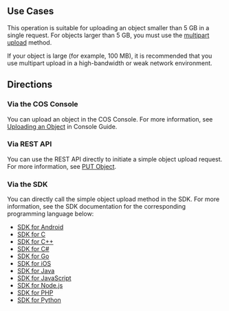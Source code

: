 ## Use Cases

This operation is suitable for uploading an object smaller than 5 GB in a single request. For objects larger than 5 GB, you must use the [multipart upload](https://intl.cloud.tencent.com/document/product/436/14112) method.

If your object is large (for example, 100 MB), it is recommended that you use multipart upload in a high-bandwidth or weak network environment.

## Directions

### Via the COS Console
You can upload an object in the COS Console. For more information, see [Uploading an Object](https://intl.cloud.tencent.com/document/product/436/13321) in Console Guide.

### Via REST API

You can use the REST API directly to initiate a simple object upload request. For more information, see [PUT Object](https://intl.cloud.tencent.com/document/product/436/7749).

### Via the SDK
You can directly call the simple object upload method in the SDK. For more information, see the SDK documentation for the corresponding programming language below:
- [SDK for Android](https://intl.cloud.tencent.com/document/product/436/31463#.E7.AE.80.E5.8D.95.E4.B8.8A.E4.BC.A0.E5.AF.B9.E8.B1.A1)
- [SDK for C](https://intl.cloud.tencent.com/document/product/436/31464#.E7.AE.80.E5.8D.95.E4.B8.8A.E4.BC.A0.E5.AF.B9.E8.B1.A1)
- [SDK for C++](https://intl.cloud.tencent.com/document/product/436/31465#.E7.AE.80.E5.8D.95.E4.B8.8A.E4.BC.A0.E5.AF.B9.E8.B1.A1)
- [SDK for C#](https://intl.cloud.tencent.com/document/product/436/32869#.E7.AE.80.E5.8D.95.E4.B8.8A.E4.BC.A0.E5.AF.B9.E8.B1.A1)
- [SDK for Go](https://intl.cloud.tencent.com/document/product/436/31466#.E7.AE.80.E5.8D.95.E4.B8.8A.E4.BC.A0.E5.AF.B9.E8.B1.A1)
- [SDK for iOS](https://intl.cloud.tencent.com/document/product/436/31467#.E4.B8.8A.E4.BC.A0.E5.AF.B9.E8.B1.A12)
- [SDK for Java](https://intl.cloud.tencent.com/document/product/436/31468#.E7.AE.80.E5.8D.95.E4.B8.8A.E4.BC.A0.E5.AF.B9.E8.B1.A1)
- [SDK for JavaScript](https://intl.cloud.tencent.com/document/product/436/31477#.E7.AE.80.E5.8D.95.E4.B8.8A.E4.BC.A0.E5.AF.B9.E8.B1.A1)
- [SDK for Node.js](https://intl.cloud.tencent.com/document/product/436/31469#.E7.AE.80.E5.8D.95.E4.B8.8A.E4.BC.A0.E5.AF.B9.E8.B1.A1)
- [SDK for PHP](https://intl.cloud.tencent.com/document/product/436/31470#.E7.AE.80.E5.8D.95.E4.B8.8A.E4.BC.A0.E5.AF.B9.E8.B1.A1)
- [SDK for Python](https://intl.cloud.tencent.com/document/product/436/31471#.E7.AE.80.E5.8D.95.E4.B8.8A.E4.BC.A0.E5.AF.B9.E8.B1.A1)
